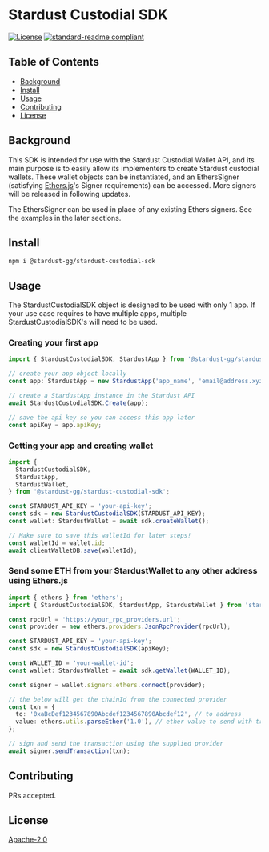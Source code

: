 # Stardust Custodial SDK

<!--
![banner]()
![badge]()
![badge]()
-->

[![License](https://img.shields.io/badge/License-Apache_2.0-blue.svg)](https://opensource.org/licenses/Apache-2.0)
[![standard-readme compliant](https://img.shields.io/badge/readme%20style-standard-brightgreen.svg?style=flat-square)](https://github.com/RichardLitt/standard-readme)

## Table of Contents

- [Background](#background)
- [Install](#install)
- [Usage](#usage)
- [Contributing](#contributing)
- [License](#license)

## Background

This SDK is intended for use with the Stardust Custodial Wallet API, and its main purpose is to easily allow its implementers to create Stardust custodial wallets. These wallet objects can be instantiated, and an EthersSigner (satisfying [Ethers.js](https://docs.ethers.org/v5/api/signer/#Signer)'s Signer requirements) can be accessed. More signers will be released in following updates.

The EthersSigner can be used in place of any existing Ethers signers. See the examples in the later sections.

## Install

```
npm i @stardust-gg/stardust-custodial-sdk
```

## Usage

The StardustCustodialSDK object is designed to be used with only 1 app. If your use case requires to have multiple apps, multiple StardustCustodialSDK's will need to be used.

### Creating your first app

```ts
import { StardustCustodialSDK, StardustApp } from '@stardust-gg/stardust-custodial-sdk';

// create your app object locally
const app: StardustApp = new StardustApp('app_name', 'email@address.xyz', 'optional_description');

// create a StardustApp instance in the Stardust API
await StardustCustodialSDK.Create(app);

// save the api key so you can access this app later
const apiKey = app.apiKey;
```

### Getting your app and creating wallet

```ts
import {
  StardustCustodialSDK,
  StardustApp,
  StardustWallet,
} from '@stardust-gg/stardust-custodial-sdk';

const STARDUST_API_KEY = 'your-api-key';
const sdk = new StardustCustodialSDK(STARDUST_API_KEY);
const wallet: StardustWallet = await sdk.createWallet();

// Make sure to save this walletId for later steps!
const walletId = wallet.id;
await clientWalletDB.save(walletId);
```

### Send some ETH from your StardustWallet to any other address using Ethers.js

```ts
import { ethers } from 'ethers';
import { StardustCustodialSDK, StardustApp, StardustWallet } from 'stardust-custodial-sdk';

const rpcUrl = 'https://your_rpc_providers.url';
const provider = new ethers.providers.JsonRpcProvider(rpcUrl);

const STARDUST_API_KEY = 'your-api-key';
const sdk = new StardustCustodialSDK(apiKey);

const WALLET_ID = 'your-wallet-id';
const wallet: StardustWallet = await sdk.getWallet(WALLET_ID);

const signer = wallet.signers.ethers.connect(provider);

// the below will get the chainId from the connected provider
const txn = {
  to: '0xaBcDef1234567890Abcdef1234567890Abcdef12', // to address
  value: ethers.utils.parseEther('1.0'), // ether value to send with transaction
};

// sign and send the transaction using the supplied provider
await signer.sendTransaction(txn);
```

## Contributing

PRs accepted.

## License

[Apache-2.0](./LICENSE.md)

